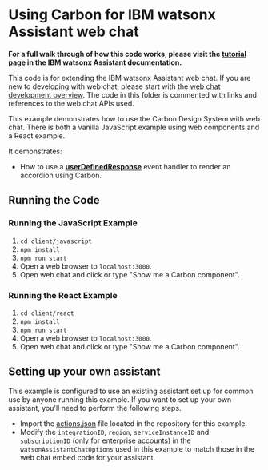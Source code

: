 # Using Carbon for IBM watsonx Assistant web chat

**For a full walk through of how this code works, please visit the [tutorial page](DOCS.md) in the IBM watsonx Assistant documentation.**

This code is for extending the IBM watsonx Assistant web chat. If you are new to developing with web chat, please start with the [web chat development overview](https://cloud.ibm.com/docs/watson-assistant?topic=watson-assistant-web-chat-develop). The code in this folder is commented with links and references to the web chat APIs used.

This example demonstrates how to use the Carbon Design System with web chat. There is both a vanilla JavaScript example using web components and a React example.

It demonstrates:

- How to use a [**userDefinedResponse**](https://web-chat.global.assistant.watson.cloud.ibm.com/docs.html?to=api-events#userDefinedResponse) event handler to render an accordion using Carbon.

## Running the Code

### Running the JavaScript Example

1. `cd client/javascript`
2. `npm install`
3. `npm run start`
4. Open a web browser to `localhost:3000`.
5. Open web chat and click or type "Show me a Carbon component".

### Running the React Example

1. `cd client/react`
2. `npm install`
3. `npm run start`
4. Open a web browser to `localhost:3000`.
5. Open web chat and click or type "Show me a Carbon component".

## Setting up your own assistant

This example is configured to use an existing assistant set up for common use by anyone running this example. If you want to set up your own assistant, you'll need to perform the following steps.

- Import the [actions.json](actions.json) file located in the repository for this example.
- Modify the `integrationID`, `region`, `serviceInstanceID` and `subscriptionID` (only for enterprise accounts) in the `watsonAssistantChatOptions` used in this example to match those in the web chat embed code for your assistant.